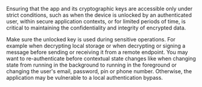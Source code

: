 Ensuring that the app and its cryptographic keys are accessible only under strict conditions, such as when the device is unlocked by an authenticated user, within secure application contexts, or for limited periods of time, is critical to maintaining the confidentiality and integrity of encrypted data.
 
Make sure the unlocked key is used during sensitive operations. For example when decrypting local storage or when decrypting or signing a message before sending or receiving it from a remote endpoint. You may want to re-authenticate before contextual state changes like when changing state from running in the background to running in the foreground or changing the user's email, password, pin or phone number. Otherwise, the application may be vulnerable to a local authentication bypass. 
 
